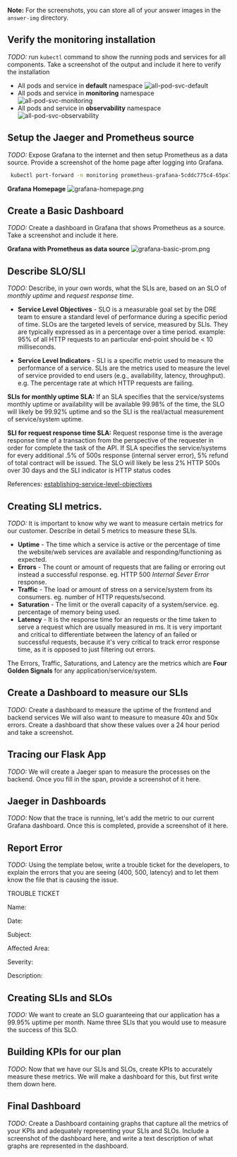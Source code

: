 **Note:** For the screenshots, you can store all of your answer images in the `answer-img` directory.

## Verify the monitoring installation
*TODO:* run `kubectl` command to show the running pods and services for all components. Take a screenshot of the output and include it here to verify the installation

- All pods and service in **default** namespace
    ![all-pod-svc-default](.\answer-img\all-pod-svc-default.png)
- All pods and service in **monitoring** namespace
    ![all-pod-svc-monitoring](.\answer-img\all-pod-svc-monitoring.png)
- All pods and service in **observability** namespace
    ![all-pod-svc-observability](.\answer-img\all-pod-svc-observability.png)

## Setup the Jaeger and Prometheus source
*TODO:* Expose Grafana to the internet and then setup Prometheus as a data source. Provide a screenshot of the home page after logging into Grafana.

```bash
 kubectl port-forward -n monitoring prometheus-grafana-5cddc775c4-65px7 3000
```

**Grafana Homepage**
![grafana-homepage.png](.\answer-img\grafana-homepage.png)

## Create a Basic Dashboard
*TODO:* Create a dashboard in Grafana that shows Prometheus as a source. Take a screenshot and include it here.

**Grafana with Prometheus as data source**
![grafana-basic-prom.png](.\answer-img\grafana-basic-prom.png)

## Describe SLO/SLI
*TODO:* Describe, in your own words, what the SLIs are, based on an SLO of *monthly uptime* and *request response time*.

- **Service Level Objectives** - SLO is a measurable goal set by the DRE team to ensure a standard level of performance during a specific period of time. SLOs are the targeted levels of service, measured by SLIs. They are typically expressed as in a percentage over a time period. example: 95% of all HTTP requests to an particular end-point should be < 10 milliseconds.

- **Service Level Indicators** - SLI is a specific metric used to measure the performance of a service. SLIs are the metrics used to measure the level of service provided to end users (e.g., availability, latency, throughput). e.g. The percentage rate at which HTTP requests are failing.

**SLIs for monthly uptime SLA:** If an SLA specifies that the service/systems monthly uptime or availability will be available 99.98% of the time, the SLO will likely be 99.92% uptime and so the SLI is the real/actual measurement of service/system uptime.

**SLI for request response time SLA:** Request response time is the average response time of a transaction from the perspective of the requester in order for complete the task of the API. If SLA specifies the service/systems for every additional .5% of 500s response (internal server error), 5% refund of total contract will be issued. The SLO will likely be less 2% HTTP 500s over 30 days and the SLI indicator is HTTP status codes

References: [establishing-service-level-objectives](https://www.datadoghq.com/blog/establishing-service-level-objectives/#:~:text=Service%20Level%20Indicators%20(SLIs)%20are,over%20a%20period%20of%20time)

## Creating SLI metrics.
*TODO:* It is important to know why we want to measure certain metrics for our customer. Describe in detail 5 metrics to measure these SLIs.
- **Uptime** - The time which a service is active or the percentage of time the website/web services are available and responding/functioning as expected.
- **Errors** - The count or amount of requests that are failing or erroring out instead a successful response. eg. HTTP 500 _Internal Sever Error_ response.
- **Traffic** - The load or amount of stress on a service/system from its consumers. eg. number of HTTP requests/second.
- **Saturation** - The limit or the overall capacity of a system/service. eg. percentage of memory being used.
- **Latency** - It is the response time for an requests or the time taken to serve a request which are usually measured in ms. It is very important and critical to differentiate between the latency of an failed or successful requests, because it's very critical to track error response time, as it is opposed to just filtering out errors.

The Errors, Traffic, Saturations, and Latency are the metrics which are **Four Golden Signals** for any application/service/system.

## Create a Dashboard to measure our SLIs
*TODO:* Create a dashboard to measure the uptime of the frontend and backend services We will also want to measure to measure 40x and 50x errors. Create a dashboard that show these values over a 24 hour period and take a screenshot.

## Tracing our Flask App
*TODO:*  We will create a Jaeger span to measure the processes on the backend. Once you fill in the span, provide a screenshot of it here.

## Jaeger in Dashboards
*TODO:* Now that the trace is running, let's add the metric to our current Grafana dashboard. Once this is completed, provide a screenshot of it here.

## Report Error
*TODO:* Using the template below, write a trouble ticket for the developers, to explain the errors that you are seeing (400, 500, latency) and to let them know the file that is causing the issue.

TROUBLE TICKET

Name:

Date:

Subject:

Affected Area:

Severity:

Description:


## Creating SLIs and SLOs
*TODO:* We want to create an SLO guaranteeing that our application has a 99.95% uptime per month. Name three SLIs that you would use to measure the success of this SLO.

## Building KPIs for our plan
*TODO*: Now that we have our SLIs and SLOs, create KPIs to accurately measure these metrics. We will make a dashboard for this, but first write them down here.

## Final Dashboard
*TODO*: Create a Dashboard containing graphs that capture all the metrics of your KPIs and adequately representing your SLIs and SLOs. Include a screenshot of the dashboard here, and write a text description of what graphs are represented in the dashboard.  
